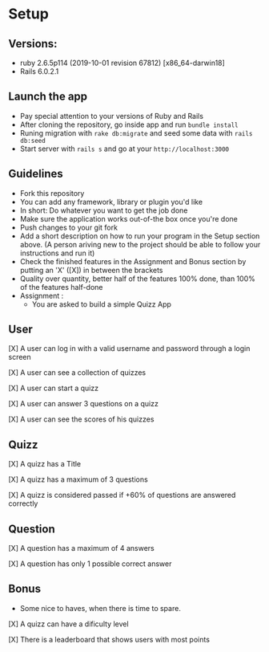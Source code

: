 # Setup

## Versions:

  - ruby 2.6.5p114 (2019-10-01 revision 67812) [x86_64-darwin18]
  - Rails 6.0.2.1
  
## Launch the app

- Pay special attention to your versions of Ruby and Rails
- After cloning the repository, go inside app and run `bundle install`
- Runing migration with `rake db:migrate` and seed some data with `rails db:seed`
- Start server with `rails s` and go at your `http://localhost:3000` 

## Guidelines
- Fork this repository
- You can add any framework, library or plugin you'd like
- In short: Do whatever you want to get the job done
- Make sure the application works out-of-the box once you're done
- Push changes to your git fork
- Add a short description on how to run your program in the Setup section above. (A person ariving new to the project should be able to follow your instructions and run it)
- Check the finished features in the Assignment and Bonus section by putting an 'X' ([X]) in between the brackets
- Quality over quantity, better half of the features 100% done, than 100% of the features half-done
- Assignment :
  - You are asked to build a simple Quizz App

## User
 [X] A user can log in with a valid username and password through a login screen

 [X] A user can see a collection of quizzes

 [X] A user can start a quizz

 [X] A user can answer 3 questions on a quizz

 [X] A user can see the scores of his quizzes


## Quizz
 [X] A quizz has a Title

 [X] A quizz has a maximum of 3 questions

 [X] A quizz is considered passed if +60% of questions are answered correctly

## Question
 [X] A question has a maximum of 4 answers

 [X] A question has only 1 possible correct answer


## Bonus
- Some nice to haves, when there is time to spare.

 [X] A quizz can have a dificulty level

 [X] There is a leaderboard that shows users with most points